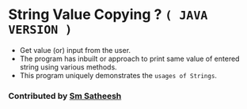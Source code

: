 # String Value Copying ? `( JAVA VERSION )`

* Get value (or) input from the user.
* The program has inbuilt or approach to print same value of entered string using various methods.
* This program uniquely demonstrates the `usages of Strings`.

### Contributed by [Sm Satheesh](https://github.com/smsatheesh)
